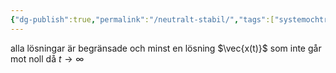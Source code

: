 ```yaml
---
{"dg-publish":true,"permalink":"/neutralt-stabil/","tags":["systemochtransformer"]}
---
```


alla lösningar är begränsade och minst en lösning $\vec{x(t)}$ som inte går mot noll då $t \rightarrow\infty$ 
